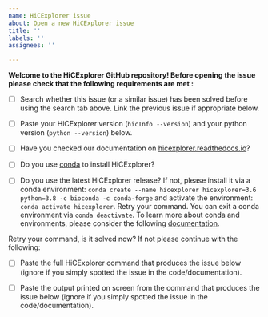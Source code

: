 ```yaml
---
name: HiCExplorer issue
about: Open a new HiCExplorer issue
title: ''
labels: ''
assignees: ''

---
```


**Welcome to the HiCExplorer GitHub repository! Before opening the issue please check
 that the following requirements are met :**

  - [ ] Search whether this issue (or a similar issue) has been solved before using the search tab above. Link the previous issue if appropriate below.

  - [ ] Paste your HiCExplorer version (`hicInfo --version`) and your python version (`python --version`) below. 
- [ ] Have you checked our documentation on [hicexplorer.readthedocs.io](https://hicexplorer.readthedocs.io)?
- [ ] Do you use [conda](https://docs.conda.io/projects/conda/en/latest/user-guide/install/linux.html) to install HiCExplorer? 
 - [ ] Do you use the latest HiCExplorer release? If not, please install it via a conda environment: 
       `conda create --name hicexplorer hicexplorer=3.6 python=3.8 -c bioconda -c conda-forge`
       and activate the environment: `conda activate hicexplorer`.  Retry your command. You can exit a conda environment via `conda deactivate`. To learn more about conda and environments, please consider the following [documentation](https://docs.conda.io/projects/conda/en/latest/user-guide/getting-started.html#).

Retry your command, is it solved now? If not please continue with the following:
 - [ ] Paste the full HiCExplorer command that produces the issue below
  (ignore if you simply spotted the issue in the code/documentation).

 - [ ] Paste the output printed on screen from the command that produces the issue
  below (ignore if you simply spotted the issue in the code/documentation).
